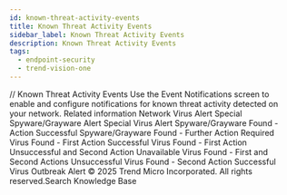 ```yaml
---
id: known-threat-activity-events
title: Known Threat Activity Events
sidebar_label: Known Threat Activity Events
description: Known Threat Activity Events
tags:
  - endpoint-security
  - trend-vision-one
---
```


/*<![CDATA[*/ $('#title').html($('meta[name=map-description]').attr('content')); /*]]>*/ Known Threat Activity Events Use the Event Notifications screen to enable and configure notifications for known threat activity detected on your network. Related information Network Virus Alert Special Spyware/Grayware Alert Special Virus Alert Spyware/Grayware Found - Action Successful Spyware/Grayware Found - Further Action Required Virus Found - First Action Successful Virus Found - First Action Unsuccessful and Second Action Unavailable Virus Found - First and Second Actions Unsuccessful Virus Found - Second Action Successful Virus Outbreak Alert © 2025 Trend Micro Incorporated. All rights reserved.Search Knowledge Base